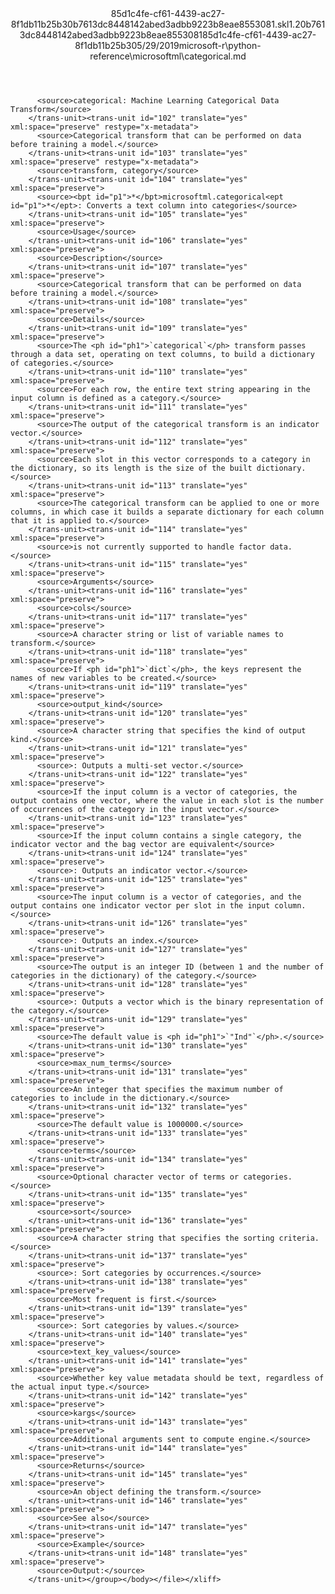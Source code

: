 <?xml version="1.0"?><xliff version="1.2" xmlns="urn:oasis:names:tc:xliff:document:1.2" xmlns:xsi="http://www.w3.org/2001/XMLSchema-instance" xsi:schemaLocation="urn:oasis:names:tc:xliff:document:1.2 xliff-core-1.2-transitional.xsd"><file datatype="xml" original="categorical.md" source-language="en-US" target-language="en-US"><header><tool tool-id="mdxliff" tool-name="mdxliff" tool-version="1.0-8ab897d" tool-company="Microsoft" /><xliffext:skl_file_name xmlns:xliffext="urn:microsoft:content:schema:xliffextensions">85d1c4fe-cf61-4439-ac27-8f1db11b25b30b7613dc8448142abed3adbb9223b8eae8553081.skl</xliffext:skl_file_name><xliffext:version xmlns:xliffext="urn:microsoft:content:schema:xliffextensions">1.2</xliffext:version><xliffext:ms.openlocfilehash xmlns:xliffext="urn:microsoft:content:schema:xliffextensions">0b7613dc8448142abed3adbb9223b8eae8553081</xliffext:ms.openlocfilehash><xliffext:ms.sourcegitcommit xmlns:xliffext="urn:microsoft:content:schema:xliffextensions">85d1c4fe-cf61-4439-ac27-8f1db11b25b3</xliffext:ms.sourcegitcommit><xliffext:ms.lasthandoff xmlns:xliffext="urn:microsoft:content:schema:xliffextensions">05/29/2019</xliffext:ms.lasthandoff><xliffext:ms.openlocfilepath xmlns:xliffext="urn:microsoft:content:schema:xliffextensions">microsoft-r\python-reference\microsoftml\categorical.md</xliffext:ms.openlocfilepath></header><body><group id="content" extype="content"><trans-unit id="101" translate="yes" xml:space="preserve" restype="x-metadata">
          <source>categorical: Machine Learning Categorical Data Transform</source>
        </trans-unit><trans-unit id="102" translate="yes" xml:space="preserve" restype="x-metadata">
          <source>Categorical transform that can be performed on data before training a model.</source>
        </trans-unit><trans-unit id="103" translate="yes" xml:space="preserve" restype="x-metadata">
          <source>transform, category</source>
        </trans-unit><trans-unit id="104" translate="yes" xml:space="preserve">
          <source><bpt id="p1">*</bpt>microsoftml.categorical<ept id="p1">*</ept>: Converts a text column into categories</source>
        </trans-unit><trans-unit id="105" translate="yes" xml:space="preserve">
          <source>Usage</source>
        </trans-unit><trans-unit id="106" translate="yes" xml:space="preserve">
          <source>Description</source>
        </trans-unit><trans-unit id="107" translate="yes" xml:space="preserve">
          <source>Categorical transform that can be performed on data before training a model.</source>
        </trans-unit><trans-unit id="108" translate="yes" xml:space="preserve">
          <source>Details</source>
        </trans-unit><trans-unit id="109" translate="yes" xml:space="preserve">
          <source>The <ph id="ph1">`categorical`</ph> transform passes through a data set, operating on text columns, to build a dictionary of categories.</source>
        </trans-unit><trans-unit id="110" translate="yes" xml:space="preserve">
          <source>For each row, the entire text string appearing in the input column is defined as a category.</source>
        </trans-unit><trans-unit id="111" translate="yes" xml:space="preserve">
          <source>The output of the categorical transform is an indicator vector.</source>
        </trans-unit><trans-unit id="112" translate="yes" xml:space="preserve">
          <source>Each slot in this vector corresponds to a category in the dictionary, so its length is the size of the built dictionary.</source>
        </trans-unit><trans-unit id="113" translate="yes" xml:space="preserve">
          <source>The categorical transform can be applied to one or more columns, in which case it builds a separate dictionary for each column that it is applied to.</source>
        </trans-unit><trans-unit id="114" translate="yes" xml:space="preserve">
          <source>is not currently supported to handle factor data.</source>
        </trans-unit><trans-unit id="115" translate="yes" xml:space="preserve">
          <source>Arguments</source>
        </trans-unit><trans-unit id="116" translate="yes" xml:space="preserve">
          <source>cols</source>
        </trans-unit><trans-unit id="117" translate="yes" xml:space="preserve">
          <source>A character string or list of variable names to transform.</source>
        </trans-unit><trans-unit id="118" translate="yes" xml:space="preserve">
          <source>If <ph id="ph1">`dict`</ph>, the keys represent the names of new variables to be created.</source>
        </trans-unit><trans-unit id="119" translate="yes" xml:space="preserve">
          <source>output_kind</source>
        </trans-unit><trans-unit id="120" translate="yes" xml:space="preserve">
          <source>A character string that specifies the kind of output kind.</source>
        </trans-unit><trans-unit id="121" translate="yes" xml:space="preserve">
          <source>: Outputs a multi-set vector.</source>
        </trans-unit><trans-unit id="122" translate="yes" xml:space="preserve">
          <source>If the input column is a vector of categories, the output contains one vector, where the value in each slot is the number of occurrences of the category in the input vector.</source>
        </trans-unit><trans-unit id="123" translate="yes" xml:space="preserve">
          <source>If the input column contains a single category, the indicator vector and the bag vector are equivalent</source>
        </trans-unit><trans-unit id="124" translate="yes" xml:space="preserve">
          <source>: Outputs an indicator vector.</source>
        </trans-unit><trans-unit id="125" translate="yes" xml:space="preserve">
          <source>The input column is a vector of categories, and the output contains one indicator vector per slot in the input column.</source>
        </trans-unit><trans-unit id="126" translate="yes" xml:space="preserve">
          <source>: Outputs an index.</source>
        </trans-unit><trans-unit id="127" translate="yes" xml:space="preserve">
          <source>The output is an integer ID (between 1 and the number of categories in the dictionary) of the category.</source>
        </trans-unit><trans-unit id="128" translate="yes" xml:space="preserve">
          <source>: Outputs a vector which is the binary representation of the category.</source>
        </trans-unit><trans-unit id="129" translate="yes" xml:space="preserve">
          <source>The default value is <ph id="ph1">`"Ind"`</ph>.</source>
        </trans-unit><trans-unit id="130" translate="yes" xml:space="preserve">
          <source>max_num_terms</source>
        </trans-unit><trans-unit id="131" translate="yes" xml:space="preserve">
          <source>An integer that specifies the maximum number of categories to include in the dictionary.</source>
        </trans-unit><trans-unit id="132" translate="yes" xml:space="preserve">
          <source>The default value is 1000000.</source>
        </trans-unit><trans-unit id="133" translate="yes" xml:space="preserve">
          <source>terms</source>
        </trans-unit><trans-unit id="134" translate="yes" xml:space="preserve">
          <source>Optional character vector of terms or categories.</source>
        </trans-unit><trans-unit id="135" translate="yes" xml:space="preserve">
          <source>sort</source>
        </trans-unit><trans-unit id="136" translate="yes" xml:space="preserve">
          <source>A character string that specifies the sorting criteria.</source>
        </trans-unit><trans-unit id="137" translate="yes" xml:space="preserve">
          <source>: Sort categories by occurrences.</source>
        </trans-unit><trans-unit id="138" translate="yes" xml:space="preserve">
          <source>Most frequent is first.</source>
        </trans-unit><trans-unit id="139" translate="yes" xml:space="preserve">
          <source>: Sort categories by values.</source>
        </trans-unit><trans-unit id="140" translate="yes" xml:space="preserve">
          <source>text_key_values</source>
        </trans-unit><trans-unit id="141" translate="yes" xml:space="preserve">
          <source>Whether key value metadata should be text, regardless of the actual input type.</source>
        </trans-unit><trans-unit id="142" translate="yes" xml:space="preserve">
          <source>kargs</source>
        </trans-unit><trans-unit id="143" translate="yes" xml:space="preserve">
          <source>Additional arguments sent to compute engine.</source>
        </trans-unit><trans-unit id="144" translate="yes" xml:space="preserve">
          <source>Returns</source>
        </trans-unit><trans-unit id="145" translate="yes" xml:space="preserve">
          <source>An object defining the transform.</source>
        </trans-unit><trans-unit id="146" translate="yes" xml:space="preserve">
          <source>See also</source>
        </trans-unit><trans-unit id="147" translate="yes" xml:space="preserve">
          <source>Example</source>
        </trans-unit><trans-unit id="148" translate="yes" xml:space="preserve">
          <source>Output:</source>
        </trans-unit></group></body></file></xliff>